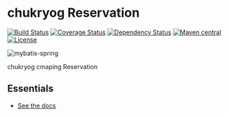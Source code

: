 # chukryog Reservation

[![Build Status](https://travis-ci.org/mybatis/spring-boot-starter.svg)](https://travis-ci.org/mybatis/spring-boot-starter)
[![Coverage Status](https://coveralls.io/repos/github/mybatis/spring-boot-starter/badge.svg?branch=master)](https://coveralls.io/github/mybatis/spring-boot-starter?branch=master)
[![Dependency Status](https://www.versioneye.com/user/projects/56ef48ed35630e0029dafdb0/badge.svg?style=flat)](https://www.versioneye.com/user/projects/56ef48ed35630e0029dafdb0)
[![Maven central](https://maven-badges.herokuapp.com/maven-central/org.mybatis.spring.boot/mybatis-spring-boot/badge.svg)](https://maven-badges.herokuapp.com/maven-central/org.mybatis.spring.boot/mybatis-spring-boot)
[![License](http://img.shields.io/:license-apache-brightgreen.svg)](http://www.apache.org/licenses/LICENSE-2.0.html)

![mybatis-spring](http://mybatis.github.io/images/mybatis-logo.png)

chukryog cmaping Reservation

Essentials
----------

* [See the docs](http://www.mybatis.org/spring-boot-starter/mybatis-spring-boot-autoconfigure)
